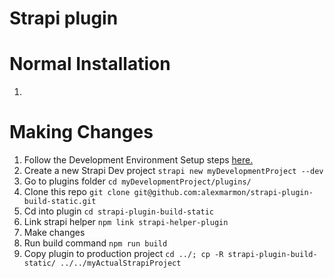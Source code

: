 # Strapi plugin

# Normal Installation
1.

# Making Changes
1. Follow the Development Environment Setup steps [here.](https://github.com/alexmarmon/strapi/blob/master/docs/3.x.x/en/plugin-development/quick-start.md)
2. Create a new Strapi Dev project `strapi new myDevelopmentProject --dev`
3. Go to plugins folder `cd myDevelopmentProject/plugins/`
4. Clone this repo `git clone git@github.com:alexmarmon/strapi-plugin-build-static.git`
5. Cd into plugin `cd strapi-plugin-build-static`
6. Link strapi helper `npm link strapi-helper-plugin`
7. Make changes
8. Run build command `npm run build`
9. Copy plugin to production project `cd ../; cp -R strapi-plugin-build-static/ ../../myActualStrapiProject`